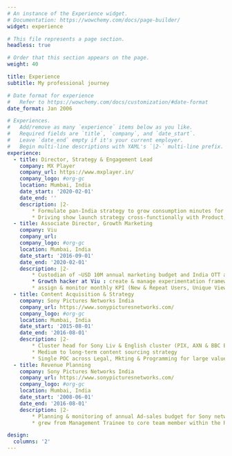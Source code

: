 ```yaml
---
# An instance of the Experience widget.
# Documentation: https://wowchemy.com/docs/page-builder/
widget: experience

# This file represents a page section.
headless: true

# Order that this section appears on the page.
weight: 40

title: Experience
subtitle: My professional journey

# Date format for experience
#   Refer to https://wowchemy.com/docs/customization/#date-format
date_format: Jan 2006

# Experiences.
#   Add/remove as many `experience` items below as you like.
#   Required fields are `title`, `company`, and `date_start`.
#   Leave `date_end` empty if it's your current employer.
#   Begin multi-line descriptions with YAML's `|2-` multi-line prefix.
experience:
  - title: Director, Strategy & Engagement Lead
    company: MX Player
    company_url: https://www.mxplayer.in/
    company_logo: #org-gc
    location: Mumbai, India
    date_start: '2020-02-01'
    date_end: ''
    description: |2-
        * Formulate pan-India strategy to grow consumption minutes for the long-tail catalog across 10 languages and 5 content formats
        * Driving show launch strategy cross-functionally with Product, Programming and Marketing teams
  - title: Associate Director, Growth Marketing
    company: Viu
    company_url:
    company_logo: #org-gc
    location: Mumbai, India
    date_start: '2016-09-01'
    date_end: '2020-02-01'
    description: |2-
        * Custodian of ~USD 10M annual marketing budget and India OTT audience growth plan
        * Growth hacker at Viu : create & manage experimentation framework via mining user-data & Audience Cohorts
        * assign & monitor monthly KPI (New & Repeat Users, Unique Viewers & Minutes/User) for Marketing, Programming & Product
  - title: Content Acquisition & Strategy
    company: Sony Pictures Networks India
    company_url: https://www.sonypicturesnetworks.com/
    company_logo: #org-gc
    location: Mumbai, India
    date_start: '2015-08-01'
    date_end: '2016-08-01'
    description: |2-
        * Cluster head for Sony Liv & English cluster (PIX, AXN & BBC Earth)
        * Medium to long-term content sourcing strategy
        * Single POC across Legal, Mkting & Programming for large value licensing deals (NBC, Sony, Disney & CBS)
  - title: Revenue Planning
    company: Sony Pictures Networks India
    company_url: https://www.sonypicturesnetworks.com/
    company_logo: #org-gc
    location: Mumbai, India
    date_start: '2008-06-01'
    date_end: '2016-08-01'
    description: |2-
        * Planning & monitoring of annual Ad-sales budget for Sony network channels
        * grew from Management Trainee to core team member within the Revenue Planning team

design:
  columns: '2'
---
```

